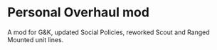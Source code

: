 # Personal Overhaul mod

A mod for G&K, updated Social Policies, reworked Scout and Ranged Mounted unit lines. 
